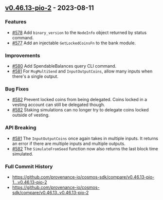 ## [v0.46.13-pio-2](https://github.com/provenance-io/cosmos-sdk/releases/tag/v0.46.13-pio-2) - 2023-08-11

### Features

* [#578](https://github.com/provenance-io/cosmos-sdk/pull/578) Add `binary_version` to the `NodeInfo` object returned by status command.
* [#577](https://github.com/provenance-io/cosmos-sdk/pull/577) Add an injectable `GetLockedCoinsFn` to the bank module.

### Improvements

* [#580](https://github.com/provenance-io/cosmos-sdk/pull/580) Add SpendableBalances query CLI command.
* [#581](https://github.com/provenance-io/cosmos-sdk/pull/581) For `MsgMultiSend` and `InputOutputCoins`, allow many inputs when there's a single output.

### Bug Fixes

* [#582](https://github.com/provenance-io/cosmos-sdk/pull/582) Prevent locked coins from being delegated. Coins locked in a vesting account can still be delegated though.
* [#582](https://github.com/provenance-io/cosmos-sdk/pull/582) Staking simulations can no longer try to delegate coins locked outside of vesting.

### API Breaking

* [#581](https://github.com/provenance-io/cosmos-sdk/pull/581) The `InputOutputCoins` once again takes in multiple inputs. It returns an error if there are multiple inputs and multiple outputs.
* [#582](https://github.com/provenance-io/cosmos-sdk/pull/582) The `SimulateFromSeed` function now also returns the last block time simulated.

### Full Commit History

* https://github.com/provenance-io/cosmos-sdk/compare/v0.46.13-pio-1...v0.46.13-pio-2
* https://github.com/provenance-io/cosmos-sdk/compare/v0.46.13..v0.46.13-pio-2


